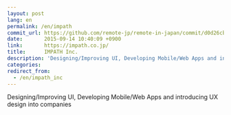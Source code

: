 ```yaml
---
layout: post
lang: en
permalink: /en/impath
commit_url: https://github.com/remote-jp/remote-in-japan/commit/d0d26cbab9ee9172f935f1dbba1c1389af621f39
date:       2015-09-14 10:40:09 +0900
link:       https://impath.co.jp/
title:      IMPATH Inc.
description: 'Designing/Improving UI, Developing Mobile/Web Apps and introducing UX design into companies'
categories: 
redirect_from:
  - /en/impath_inc
---
```


<p>Designing/Improving UI, Developing Mobile/Web Apps and introducing UX design into companies</p>
